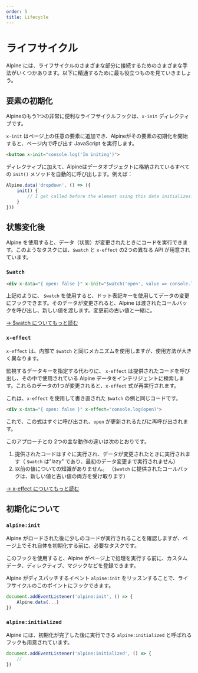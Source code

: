 ```yaml
---
order: 5
title: Lifecycle
---
```


# ライフサイクル

Alpine には、ライフサイクルのさまざまな部分に接続するためのさまざまな手法がいくつかあります。以下に精通するために最も役立つものを見ていきましょう。

<!-- Alpine has a handful of different techniques for hooking into different parts of its lifecycle. Let's go through the most useful ones to familiarize yourself with: -->

<a name="element-initialization"></a>

## 要素の初期化

Alpineのもう1つの非常に便利なライフサイクルフックは、`x-init` ディレクティブです。

`x-init` はページ上の任意の要素に追加でき、Alpineがその要素の初期化を開始すると、ページ内で呼び出す JavaScript を実行します。

<!-- Another extremely useful lifecycle hook in Alpine is the `x-init` directive. -->

<!-- `x-init` can be added to any element on a page and will execute any JavaScript you call inside it when Alpine begins initializing that element. -->

```html
<button x-init="console.log('Im initing')">
```

<!-- In addition to the directive, Alpine will automatically call any `init()` methods stored on a data object. For example: -->

ディレクティブに加えて、Alpineはデータオブジェクトに格納されているすべての `init()` メソッドを自動的に呼び出します。例えば：

```js
Alpine.data('dropdown', () => ({
    init() {
        // I get called before the element using this data initializes.
    }
}))
```

<a name="after-a-state-change"></a>

## 状態変化後

Alpine を使用すると、データ（状態）が変更されたときにコードを実行できます。このようなタスクには、`$watch` と `x-effect` の2つの異なる API が用意されています。

<!-- Alpine allows you to execute code when a piece of data (state) changes. It offers two different APIs for such a task: `$watch` and `x-effect`. -->

<a name="watch"></a>

### `$watch`

```html
<div x-data="{ open: false }" x-init="$watch('open', value => console.log(value))">
```

<!-- As you can see above, `$watch` allows you to hook into data changes using a dot-notation key. When that piece of data changes, Alpine will call the passed callback and pass it the new value. along with the old value before the change. -->

上記のように、 `$watch` を使用すると、ドット表記キーを使用してデータの変更にフックできます。そのデータが変更されると、Alpine は渡されたコールバックを呼び出し、新しい値を渡します。変更前の古い値と一緒に。

[→ $watch についてもっと読む](/magics/watch)

<a name="x-effect"></a>

### `x-effect`

<!-- `x-effect` uses the same mechanism under the hood as `$watch` but has very different usage. -->

<!-- Instead of specifying which data key you wish to watch, `x-effect` will call the provided code and intelligently look for any Alpine data used within it. Now when one of those pieces of data changes, the `x-effect` expression will be re-run. -->

<!-- Here's the same bit of code from the `$watch` example rewritten using `x-effect`: -->

`x-effect` は、内部で `$watch` と同じメカニズムを使用しますが、使用方法が大きく異なります。

監視するデータキーを指定する代わりに、 `x-effect` は提供されたコードを呼び出し、その中で使用されている Alpine データをインテリジェントに検索します。これらのデータの1つが変更されると、`x-effect` 式が再実行されます。

これは、`x-effect` を使用して書き直された `$watch` の例と同じコードです。

```html
<div x-data="{ open: false }" x-effect="console.log(open)">
```

<!-- Now, this expression will be called right away, and re-called every time `open` is updated. -->

<!-- The two main behavioral differences with this approach are: -->

<!-- 1. The provided code will be run right away AND when data changes (`$watch` is "lazy" -- won't run until the first data change) -->
<!-- 2. No knowledge of the previous value. (The callback provided to `$watch` receives both the new value AND the old one) -->

これで、この式はすぐに呼び出され、`open` が更新されるたびに再呼び出されます。

このアプローチとの 2つの主な動作の違いは次のとおりです。

1. 提供されたコードはすぐに実行され、データが変更されたときに実行されます（ `$watch` は"lazy" であり、最初のデータ変更まで実行されません）
2. 以前の値についての知識がありません。 （`$watch` に提供されたコールバックは、新しい値と古い値の両方を受け取ります）

[→ x-effect についてもっと読む](/directives/effect)

<a name="alpine-initialization"></a>

## 初期化について

<a name="alpine-initializing"></a>

### `alpine:init`

<!-- Ensuring a bit of code executes after Alpine is loaded, but BEFORE it initializes itself on the page is a necessary task. -->

<!-- This hook allows you to register custom data, directives, magics, etc. before Alpine does its thing on a page. -->

<!-- You can hook into this point in the lifecycle by listening for an event that Alpine dispatches called: `alpine:init` -->

Alpine がロードされた後に少しのコードが実行されることを確認しますが、ページ上でそれ自体を初期化する前に、必要なタスクです。

このフックを使用すると、Alpine がページ上で処理を実行する前に、カスタムデータ、ディレクティブ、マジックなどを登録できます。

Alpine がディスパッチするイベント `alpine:init` をリッスンすることで、ライフサイクルのこのポイントにフックできます。

```js
document.addEventListener('alpine:init', () => {
    Alpine.data(...)
})
```

<a name="alpine-initialized"></a>

### `alpine:initialized`

<!-- Alpine also offers a hook that you can use to execute code After it's done initializing called `alpine:initialized`: -->

Alpine には、初期化が完了した後に実行できる `alpine:initialized` と呼ばれるフックも用意されています。

```js
document.addEventListener('alpine:initialized', () => {
    //
})
```
